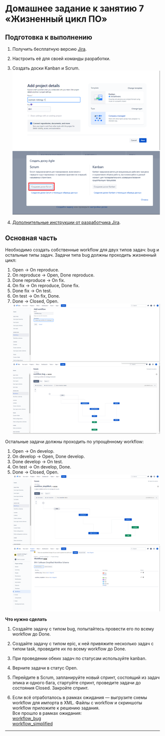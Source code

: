 # Домашнее задание к занятию 7 «Жизненный цикл ПО»

## Подготовка к выполнению

1. Получить бесплатную версию [Jira](https://www.atlassian.com/ru/software/jira/free).
2. Настроить её для своей команды разработки.
3. Создать доски Kanban и Scrum.
![create_project1](/screenshots/1.png)
![create_project2](/screenshots/2.png)

5. [Дополнительные инструкции от разработчика Jira](https://support.atlassian.com/jira-cloud-administration/docs/import-and-export-issue-workflows/).

## Основная часть

Необходимо создать собственные workflow для двух типов задач: bug и остальные типы задач. Задачи типа bug должны проходить жизненный цикл:

1. Open -> On reproduce.
2. On reproduce -> Open, Done reproduce.
3. Done reproduce -> On fix.
4. On fix -> On reproduce, Done fix.
5. Done fix -> On test.
6. On test -> On fix, Done.
7. Done -> Closed, Open.
![create_project3](/screenshots/3.png)
![create_project4](/screenshots/4.png)

Остальные задачи должны проходить по упрощённому workflow:

1. Open -> On develop.
2. On develop -> Open, Done develop.
3. Done develop -> On test.
4. On test -> On develop, Done.
5. Done -> Closed, Open.
![create_project5](/screenshots/5.png)
![create_project6](/screenshots/6.png)

**Что нужно сделать**

1. Создайте задачу с типом bug, попытайтесь провести его по всему workflow до Done.
2. Создайте задачу с типом epic, к ней привяжите несколько задач с типом task, проведите их по всему workflow до Done.
3. При проведении обеих задач по статусам используйте kanban.
4. Верните задачи в статус Open.
5. Перейдите в Scrum, запланируйте новый спринт, состоящий из задач эпика и одного бага, стартуйте спринт, проведите задачи до состояния Closed. Закройте спринт.


6. Если всё отработалось в рамках ожидания — выгрузите схемы workflow для импорта в XML. Файлы с workflow и скриншоты workflow приложите к решению задания.  
Все прошло в рамках ожидания:  
[workflow_bug](/workflows/workflow_bug.xml)  
[workflow_simplified](/workflows/workflow_simplified.xml)  

---
